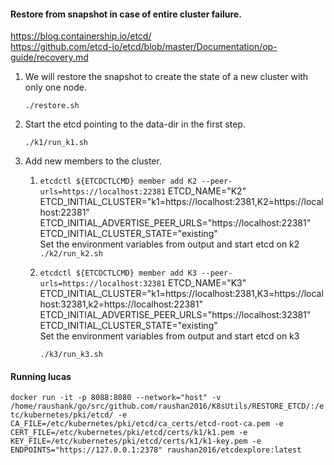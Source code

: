 
#### Restore from snapshot in case of entire cluster failure.
https://blog.containership.io/etcd/  
https://github.com/etcd-io/etcd/blob/master/Documentation/op-guide/recovery.md  
1. We will restore the snapshot to create the state of a new cluster with only one node.

    `./restore.sh`

2. Start the etcd pointing to the data-dir in the first step.

     `./k1/run_k1.sh`
3. Add new members to the cluster.

    1.    `etcdctl ${ETCDCTLCMD} member add K2 --peer-urls=https://localhost:22381`
    ETCD_NAME="K2"  
    ETCD_INITIAL_CLUSTER="k1=https://localhost:2381,K2=https://localhost:22381"  
    ETCD_INITIAL_ADVERTISE_PEER_URLS="https://localhost:22381"  
    ETCD_INITIAL_CLUSTER_STATE="existing"  
    Set the environment variables from output and start etcd on k2  
    `./k2/run_k2.sh`

    2. `etcdctl ${ETCDCTLCMD} member add K3 --peer-urls=https://localhost:32381`
ETCD_NAME="K3"
ETCD_INITIAL_CLUSTER="k1=https://localhost:2381,K3=https://localhost:32381,k2=https://localhost:22381"
ETCD_INITIAL_ADVERTISE_PEER_URLS="https://localhost:32381"
ETCD_INITIAL_CLUSTER_STATE="existing"  
        Set the environment variables from output and start etcd on k3

        `./k3/run_k3.sh`


#### Running lucas
`docker run -it -p 8088:8080 --network="host" -v /home/raushank/go/src/github.com/raushan2016/K8sUtils/RESTORE_ETCD/:/etc/kubernetes/pki/etcd/ -e CA_FILE=/etc/kubernetes/pki/etcd/ca_certs/etcd-root-ca.pem -e CERT_FILE=/etc/kubernetes/pki/etcd/certs/k1/k1.pem -e KEY_FILE=/etc/kubernetes/pki/etcd/certs/k1/k1-key.pem -e ENDPOINTS="https://127.0.0.1:2378" raushan2016/etcdexplore:latest`


